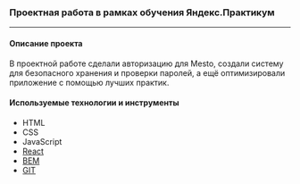 ### Проектная работа в рамках обучения Яндекс.Практикум
------------
#### Описание проекта
В проектной работе сделали авторизацию для Mesto, создали систему для безопасного хранения и проверки паролей, а ещё оптимизировали приложение с помощью лучших практик.

#### Используемые технологии и инструменты

* HTML
* CSS
* JavaScript
* [React](https://reactjs.org/)
* [BEM](https://ru.bem.info/)
* [GIT](https://github.com/)
